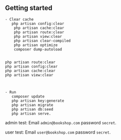 ## Getting started

```TN
- Clear cache
   php artisan config:clear
    php artisan cache:clear
    php artisan route:clear
    php artisan view:clear
    php artisan clear-compiled
    php artisan optimize
    composer dump-autoload


php artisan route:clear
php artisan config:clear
php artisan cache:clear
php artisan view:clear



- Run
   composer update
   php artisan key:generate
   php artisan migrate
   php artisan db:seed
   php artisan serve.
```

admin test: Email `admin@bookshop.com` password `secret`.

user test: Email `user@bookshop.com` password `secret`.
